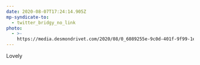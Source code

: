 ```yaml
---
date: 2020-08-07T17:24:14.905Z
mp-syndicate-to:
  - twitter_bridgy_no_link
photo:
  - >-
    https://media.desmondrivet.com/2020/08/0_6089255e-9c0d-401f-9f99-1eed77240275.jpg
---
```


Lovely
